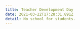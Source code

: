 ```yaml
---
title: Teacher Development Day
date: 2021-03-22T17:28:31.891Z
detail: No school for students.
---
```


